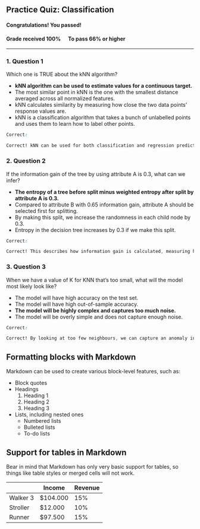 ## **Practice Quiz: Classification**

#### **Congratulations! You passed!**

#### **Grade received** 100%      **To pass** 66% or higher

---

### **1\.** Question 1

Which one is TRUE about the kNN algorithm?

*   **kNN algorithm can be used to estimate values for a continuous target.**
*   The most similar point in kNN is the one with the smallest distance averaged across all normalized features.
*   kNN calculates similarity by measuring how close the two data points’ response values are.
*   kNN is a classification algorithm that takes a bunch of unlabelled points and uses them to learn how to label other points.

```css
Correct:

Correct! kNN can be used for both classification and regression prediction tasks. In the case of a continuous target, the prediction is taken as the average or median of the nearest neighbours.
```

### **2\.** Question 2

If the information gain of the tree by using attribute A is 0.3, what can we infer?

*   **The entropy of a tree before split minus weighted entropy after split by attribute A is 0.3.**
*   Compared to attribute B with 0.65 information gain, attribute A should be selected first for splitting.
*   By making this split, we increase the randomness in each child node by 0.3.
*   Entropy in the decision tree increases by 0.3 if we make this split.

```css
Correct:

Correct! This describes how information gain is calculated, measuring how much certainty has increased by making a split.
```

### **3\.** Question 3

When we have a value of K for KNN that’s too small, what will the model most likely look like?

*   The model will have high accuracy on the test set.
*   The model will have high out-of-sample accuracy.
*   **The model will be highly complex and captures too much noise.**
*   The model will be overly simple and does not capture enough noise.

```css
Correct:

Correct! By looking at too few neighbours, we can capture an anomaly in the data, which means that prediction isn’t generalized enough.
```

## Formatting blocks with Markdown

Markdown can be used to create various block-level features, such as:

*   Block quotes
*   Headings
    1.  Heading 1
    2.  Heading 2
    3.  Heading 3
*   Lists, including nested ones
    *   Numbered lists
    *   Bulleted lists
    *   To-do lists

## Support for tables in Markdown

Bear in mind that Markdown has only very basic support for tables, so things like table styles or merged cells will not work.

|   | Income | Revenue |
| --- | --- | --- |
| Walker 3 | $104.000 | 15% |
| Stroller | $12.000 | 10% |
| Runner | $97.500 | 15% |
